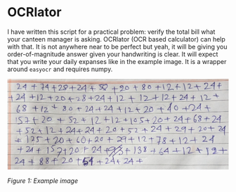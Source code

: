 # OCRlator
I have written this script for a practical problem: verify the total bill what your canteen manager is asking. OCRlator (OCR based calculator) can help with that. It is not anywhere near to be perfect but yeah, it will be giving you order-of-magnitude answer given your handwriting is clear. It will expect that you write your daily expanses like in the example image. It is a wrapper around `easyocr` and requires numpy.

![Example Image](bill.jpg)

*Figure 1: Example image*
